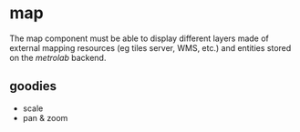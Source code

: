 map
===

The map component must be able to display different layers made of external mapping resources (eg tiles server, WMS, etc.) and entities stored on the *metrolab* backend.


## goodies

- scale
- pan & zoom